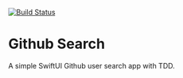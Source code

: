 [![Build Status](https://travis-ci.org/tamasdancsi/ios-swiftui-github-user-search.svg?branch=master)](https://travis-ci.org/tamasdancsi/ios-swiftui-github-user-search)

# Github Search

A simple SwiftUI Github user search app with TDD.